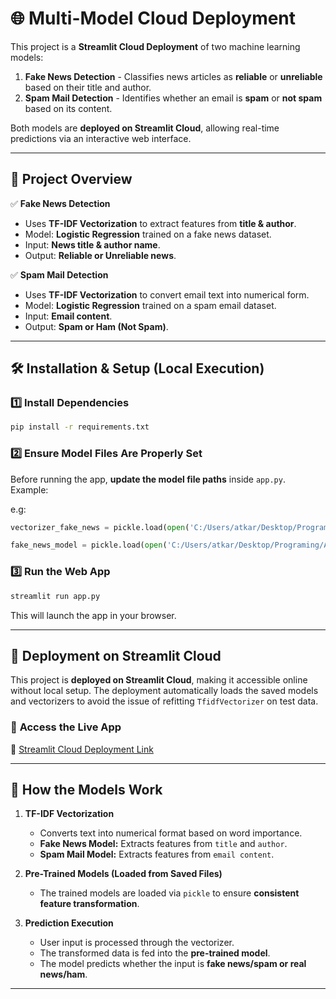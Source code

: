# 🌐 Multi-Model Cloud Deployment

This project is a **Streamlit Cloud Deployment** of two machine learning models:
1. **Fake News Detection** - Classifies news articles as **reliable** or **unreliable** based on their title and author.
2. **Spam Mail Detection** - Identifies whether an email is **spam** or **not spam** based on its content.

Both models are **deployed on Streamlit Cloud**, allowing real-time predictions via an interactive web interface.

---

## 🚀 Project Overview

✅ **Fake News Detection**  
- Uses **TF-IDF Vectorization** to extract features from **title & author**.
- Model: **Logistic Regression** trained on a fake news dataset.
- Input: **News title & author name**.
- Output: **Reliable or Unreliable news**.

✅ **Spam Mail Detection**  
- Uses **TF-IDF Vectorization** to convert email text into numerical form.
- Model: **Logistic Regression** trained on a spam email dataset.
- Input: **Email content**.
- Output: **Spam or Ham (Not Spam)**.

---

## 🛠 Installation & Setup (Local Execution)


### 1️⃣ **Install Dependencies**  
```bash
pip install -r requirements.txt
```

### 2️⃣ **Ensure Model Files Are Properly Set**  
Before running the app, **update the model file paths** inside `app.py`. Example:

e.g:  
```python
vectorizer_fake_news = pickle.load(open('C:/Users/atkar/Desktop/Programing/AIML/Projects/Multi-Model-Cloud-Deployment/tfdif_vectorizer_fake_news.pkl', 'rb'))

fake_news_model = pickle.load(open('C:/Users/atkar/Desktop/Programing/AIML/Projects/Multi-Model-Cloud-Deployment/fake_news_model.sav', 'rb'))
```

### 3️⃣ **Run the Web App**  
```bash
streamlit run app.py
```
This will launch the app in your browser.

---

## 📡 Deployment on Streamlit Cloud
This project is **deployed on Streamlit Cloud**, making it accessible online without local setup. The deployment automatically loads the saved models and vectorizers to avoid the issue of refitting `TfidfVectorizer` on test data.

### 🔗 **Access the Live App**  
🔗 [Streamlit Cloud Deployment Link](https://your-streamlit-app-link)

---

## 🧠 How the Models Work

1. **TF-IDF Vectorization**  
   - Converts text into numerical format based on word importance.
   - **Fake News Model:** Extracts features from `title` and `author`.
   - **Spam Mail Model:** Extracts features from `email content`.

2. **Pre-Trained Models (Loaded from Saved Files)**  
   - The trained models are loaded via `pickle` to ensure **consistent feature transformation**.

3. **Prediction Execution**  
   - User input is processed through the vectorizer.
   - The transformed data is fed into the **pre-trained model**.
   - The model predicts whether the input is **fake news/spam or real news/ham**.

---
